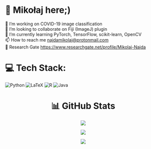 # :punch: Mikołaj here;)
🔭 I’m working on COVID-19 image classification<br>👯 I’m looking to collaborate on Fiji (ImageJ) plugin<br>🌱 I’m currently learning PyTorch, TensorFlow, scikit-learn, OpenCV<br>📫 How to reach me najdamikolaj@protonmail.com<br>📄 Research Gate https://www.researchgate.net/profile/Mikolaj-Najda


# 💻 Tech Stack:
![Python](https://img.shields.io/badge/python-3670A0?style=for-the-badge&logo=python&logoColor=ffdd54)
![LaTeX](https://img.shields.io/badge/latex-%23008080.svg?style=for-the-badge&logo=latex&logoColor=white)
![R](https://img.shields.io/badge/r-%23276DC3.svg?style=for-the-badge&logo=r&logoColor=white) 
![Java](https://img.shields.io/badge/java-%23ED8B00.svg?style=for-the-badge&logo=java&logoColor=white) 

<div align="center">

# 📊 GitHub Stats

![](https://github-readme-stats.vercel.app/api?username=najdamikolaj00&theme=dark&hide_border=true&include_all_commits=true&count_private=true)

![](https://github-readme-streak-stats.herokuapp.com/?user=najdamikolaj00&theme=dark&hide_border=true)

![](https://github-readme-stats.vercel.app/api/top-langs/?username=najdamikolaj00&theme=dark&hide_border=true&include_all_commits=true&count_private=true&layout=compact)

</div>
<!-- Proudly created with GPRM ( https://gprm.itsvg.in ) -->

